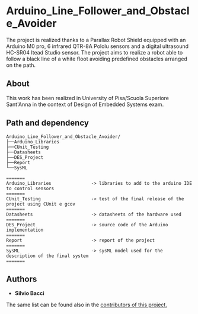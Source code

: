 # Arduino_Line_Follower_and_Obstacle_Avoider
The project is realized thanks to a Parallax Robot Shield equipped with an Arduino M0 pro, 6 infrared QTR-8A Pololu sensors and a digital ultrasound HC-SR04 Itead Studio sensor. The project aims to realize a robot able to follow a black line of a white floot avoiding predefined obstacles arranged on the path.

## About 
This work has been realized in University of Pisa/Scuola Superiore Sant'Anna in the context of Design of Embedded Systems exam.

## Path and dependency
```
Arduino_Line_Follower_and_Obstacle_Avoider/
├──Arduino_Libraries
├──CUnit_Testing
├──Datasheets
├──DES_Project
├──Report
└──SysML

=======
Arduino_Libraries				-> libraries to add to the arduino IDE to control sensors
=======
CUnit_Testing					-> test of the final release of the project using CUnit e gcov
=======
Datasheets						-> datasheets of the hardware used
=======
DES_Project						-> source code of the Arduino implementation
=======
Report							-> report of the project
=======
SysML							-> sysML model used for the description of the final system
=======
```

## Authors
* <b>Silvio Bacci</b>

The same list can be found also in the <a href="https://github.com/silviobacci/Arduino_Line_Follower_and_Obstacle_Avoider/graphs/contributors">contributors of this project.</a>



